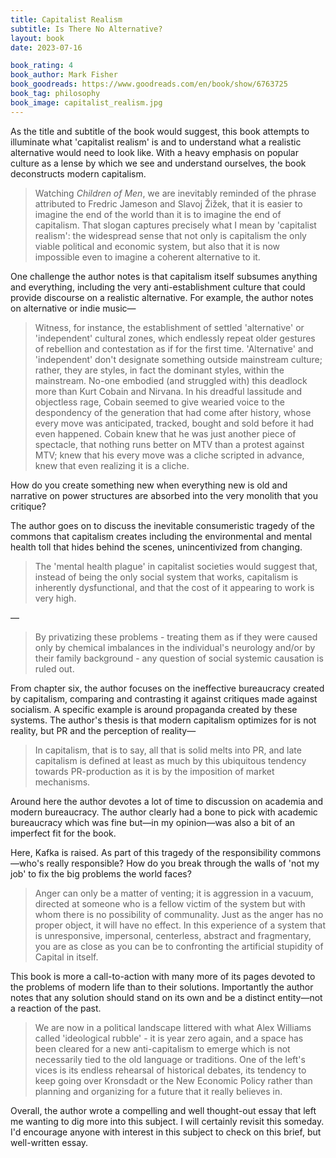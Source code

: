 ```yaml
---
title: Capitalist Realism
subtitle: Is There No Alternative?
layout: book
date: 2023-07-16

book_rating: 4
book_author: Mark Fisher
book_goodreads: https://www.goodreads.com/en/book/show/6763725
book_tag: philosophy
book_image: capitalist_realism.jpg
---
```


As the title and subtitle of the book would suggest, this book attempts to illuminate what 'capitalist realism' is and to understand what a realistic alternative would need to look like. With a heavy emphasis on popular culture as a lense by which we see and understand ourselves, the book deconstructs modern capitalism.

> Watching _Children of Men_, we are inevitably reminded of the phrase attributed to Fredric Jameson and Slavoj Žižek, that <span class='emphasis'>it is easier to imagine the end of the world than it is to imagine the end of capitalism</span>. That slogan captures precisely what I mean by 'capitalist realism': the widespread sense that not only is capitalism the only viable political and economic system, but also that it is now impossible even to imagine a coherent alternative to it.

One challenge the author notes is that capitalism itself subsumes anything and everything, including the very anti-establishment culture that could provide discourse on a realistic alternative. For example, the author notes on alternative or indie music—

> Witness, for instance, the establishment of settled 'alternative' or 'independent' cultural zones, which endlessly repeat older gestures of rebellion and contestation as if for the first time. <span class='emphasis'>'Alternative' and 'independent' don't designate something outside mainstream culture; rather, they are styles, in fact the dominant styles, within the mainstream.</span> No-one embodied (and struggled with) this deadlock more than Kurt Cobain and Nirvana. In his dreadful lassitude and objectless rage, Cobain seemed to give wearied voice to the despondency of the generation that had come after history, whose every move was anticipated, tracked, bought and sold before it had even happened. Cobain knew that he was just another piece of spectacle, that nothing runs better on MTV than a protest against MTV; knew that his every move was a cliche scripted in advance, knew that even realizing it is a cliche.

How do you create something new when everything new is old and narrative on power structures are absorbed into the very monolith that you critique?

The author goes on to discuss the inevitable consumeristic tragedy of the commons that capitalism creates including the environmental and mental health toll that hides behind the scenes, unincentivized from changing.

> The 'mental health plague' in capitalist societies would suggest that, instead of being the only social system that works, capitalism is inherently dysfunctional, and that the cost of it appearing to work is very high.

—

> By privatizing these problems - treating them as if they were caused only by chemical imbalances in the individual's neurology and/or by their family background - any question of social systemic causation is ruled out.

From chapter six, the author focuses on the ineffective bureaucracy created by capitalism, comparing and contrasting it against critiques made against socialism. A specific example is around propaganda created by these systems. The author's thesis is that modern capitalism optimizes for is not reality, but PR and the perception of reality—

> In capitalism, that is to say, all that is solid melts into PR, and late capitalism is defined at least as much by this ubiquitous tendency towards PR-production as it is by the imposition of market mechanisms. 

Around here the author devotes a lot of time to discussion on academia and modern bureaucracy. The author clearly had a bone to pick with academic bureaucracy which was fine but—in my opinion—was also a bit of an imperfect fit for the book.

Here, Kafka is raised. As part of this tragedy of the responsibility commons—who's really responsible? How do you break through the walls of 'not my job' to fix the big problems the world faces? 

> <span class='emphasis'>Anger can only be a matter of venting; it is aggression in a vacuum, directed at someone who is a fellow victim of the system but with whom there is no possibility of communality.</span> Just as the anger has no proper object, it will have no effect. In this experience of a system that is unresponsive, impersonal, centerless, abstract and fragmentary, you are as close as you can be to confronting the artificial stupidity of Capital in itself.

This book is more a call-to-action with many more of its pages devoted to the problems of modern life than to their solutions. Importantly the author notes that any solution should stand on its own and be a distinct entity—not a reaction of the past.

> We are now in a political landscape littered with what Alex Williams called 'ideological rubble' - it is year zero again, and  <span class='emphasis'>a space has been cleared for a new anti-capitalism to emerge which is not necessarily tied to the old language or traditions</span>. One of the left's vices is its endless rehearsal of historical debates, its tendency to keep going over Kronsdadt or the New Economic Policy rather than planning and organizing for a future that it really believes in. 

Overall, the author wrote a compelling and well thought-out essay that left me wanting to dig more into this subject. I will certainly revisit this someday. I'd encourage anyone with interest in this subject to check on this brief, but well-written essay.